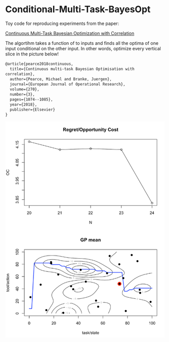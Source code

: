 # Conditional-Multi-Task-BayesOpt
Toy code for reproducing experiments from the paper:

[Continuous Multi-Task Bayesian Optimization with Correlation](https://www.sciencedirect.com/science/article/abs/pii/S0377221718302261)

The algortihm takes a function of to inputs and finds all the optima of one input conditional on the other input. In other words, optimize every vertical slice in the picture below!


```
@article{pearce2018continuous,
  title={Continuous multi-task Bayesian Optimisation with correlation},
  author={Pearce, Michael and Branke, Juergen},
  journal={European Journal of Operational Research},
  volume={270},
  number={3},
  pages={1074--1085},
  year={2018},
  publisher={Elsevier}
}
```


![alt text](https://raw.githubusercontent.com/scrambledpie/Conditional-Multi-Task-BayesOpt/master/Screen%20Shot%202019-05-21%20at%205.23.01%20PM.png)

